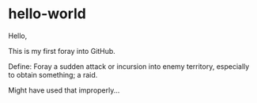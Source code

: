 # hello-world

Hello,

This is my first foray into GitHub.

Define: Foray
a sudden attack or incursion into enemy territory, especially to obtain something; a raid.

Might have used that improperly...
